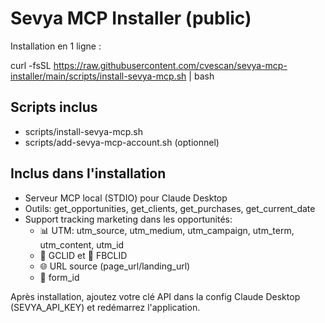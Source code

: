 # Sevya MCP Installer (public)

Installation en 1 ligne :

curl -fsSL https://raw.githubusercontent.com/cvescan/sevya-mcp-installer/main/scripts/install-sevya-mcp.sh | bash

## Scripts inclus
- scripts/install-sevya-mcp.sh
- scripts/add-sevya-mcp-account.sh (optionnel)

## Inclus dans l'installation
- Serveur MCP local (STDIO) pour Claude Desktop
- Outils: get_opportunities, get_clients, get_purchases, get_current_date
- Support tracking marketing dans les opportunités:
  - 📊 UTM: utm_source, utm_medium, utm_campaign, utm_term, utm_content, utm_id
  - 🔗 GCLID et 📘 FBCLID
  - 🌐 URL source (page_url/landing_url)
  - 📝 form_id

Après installation, ajoutez votre clé API dans la config Claude Desktop (SEVYA_API_KEY) et redémarrez l'application.
